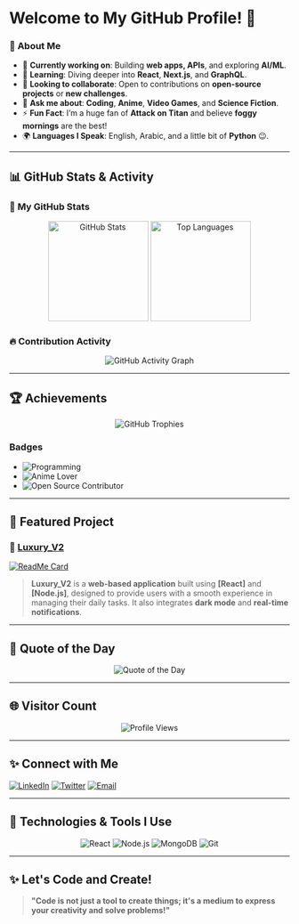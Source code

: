 # Welcome to My GitHub Profile! 👋

### 🌟 **About Me**
- 🔭 **Currently working on**: Building **web apps, APIs**, and exploring **AI/ML**.
- 🌱 **Learning**: Diving deeper into **React**, **Next.js**, and **GraphQL**.
- 👯 **Looking to collaborate**: Open to contributions on **open-source projects** or **new challenges**.
- 💬 **Ask me about**: **Coding**, **Anime**, **Video Games**, and **Science Fiction**.
- ⚡ **Fun Fact**: I’m a huge fan of **Attack on Titan** and believe **foggy mornings** are the best!
- 🌍 **Languages I Speak**: English, Arabic, and a little bit of **Python** 😉.

---

## 📊 **GitHub Stats & Activity**

### 🚀 **My GitHub Stats**
<div align="center">
  <img src="https://github-readme-stats.vercel.app/api?username=Mahdi732&show_icons=true&hide=prs&count_private=true&theme=radical" alt="GitHub Stats" height="180em"/>
  <img src="https://github-readme-stats.vercel.app/api/top-langs/?username=Mahdi732&layout=compact&theme=radical" alt="Top Languages" height="180em"/>
</div>

### 🔥 **Contribution Activity**
<div align="center">
  <img src="https://github-readme-activity-graph.vercel.app/graph?username=Mahdi732&theme=react-dark&hide_border=true&line=3a8cff&point=00ff8c" alt="GitHub Activity Graph"/>
</div>

---

## 🏆 **Achievements**

<div align="center">
  <img src="https://github-profile-trophy.vercel.app/?username=Mahdi732&theme=radical&no-frame=true&row=1&column=6&margin-w=15&margin-h=15" alt="GitHub Trophies"/>
</div>

### **Badges**
- ![Programming](https://img.shields.io/badge/Programming-Python-blue?style=flat-square)
- ![Anime Lover](https://img.shields.io/badge/Anime-Attack_on_Titan-red?style=flat-square)
- ![Open Source Contributor](https://img.shields.io/badge/Open%20Source-Contributor-green?style=flat-square)

---

## 🎯 **Featured Project**

### 🌟 [**Luxury_V2**](https://github.com/Mahdi732/Luxury_V2)

[![ReadMe Card](https://github-readme-stats.vercel.app/api/pin/?username=Mahdi732&repo=Luxury_V2&theme=radical)](https://github.com/Mahdi732/Luxury_V2)

> **Luxury_V2** is a **web-based application** built using **[React]** and **[Node.js]**, designed to provide users with a smooth experience in managing their daily tasks. It also integrates **dark mode** and **real-time notifications**.

---

## 💬 **Quote of the Day**

<div align="center">
  <img src="https://quotes-github-readme.vercel.app/api?type=horizontal&theme=radical" alt="Quote of the Day"/>
</div>

---

## 🌐 **Visitor Count**

<div align="center">
  <img src="https://komarev.com/ghpvc/?username=Mahdi732&color=blue" alt="Profile Views"/>
</div>

---

## ✨ **Connect with Me**

[![LinkedIn](https://img.shields.io/badge/LinkedIn-Connect-blue?style=for-the-badge&logo=linkedin)](https://linkedin.com/in/your-linkedin)
[![Twitter](https://img.shields.io/badge/Twitter-Follow-blue?style=for-the-badge&logo=twitter)](https://twitter.com/your-twitter)
[![Email](https://img.shields.io/badge/Email-Get%20in%20touch-orange?style=for-the-badge&logo=gmail)](mailto:your.email@example.com)

---

## 🌟 **Technologies & Tools I Use**

<div align="center">
  <img src="https://img.shields.io/badge/Frontend-React-61dafb?style=for-the-badge&logo=react" alt="React"/>
  <img src="https://img.shields.io/badge/Backend-Node.js-339933?style=for-the-badge&logo=node.js" alt="Node.js"/>
  <img src="https://img.shields.io/badge/Database-MongoDB-47a248?style=for-the-badge&logo=mongodb" alt="MongoDB"/>
  <img src="https://img.shields.io/badge/Version%20Control-Git-F05032?style=for-the-badge&logo=git" alt="Git"/>
</div>

---

## ✨ **Let's Code and Create!**

> **"Code is not just a tool to create things; it's a medium to express your creativity and solve problems!"**
